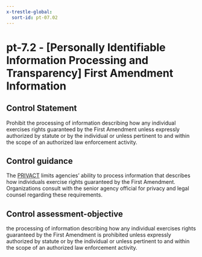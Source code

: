 ```yaml
---
x-trestle-global:
  sort-id: pt-07.02
---
```


# pt-7.2 - \[Personally Identifiable Information Processing and Transparency\] First Amendment Information

## Control Statement

Prohibit the processing of information describing how any individual exercises rights guaranteed by the First Amendment unless expressly authorized by statute or by the individual or unless pertinent to and within the scope of an authorized law enforcement activity.

## Control guidance

The [PRIVACT](#18e71fec-c6fd-475a-925a-5d8495cf8455) limits agencies’ ability to process information that describes how individuals exercise rights guaranteed by the First Amendment. Organizations consult with the senior agency official for privacy and legal counsel regarding these requirements.

## Control assessment-objective

the processing of information describing how any individual exercises rights guaranteed by the First Amendment is prohibited unless expressly authorized by statute or by the individual or unless pertinent to and within the scope of an authorized law enforcement activity.
